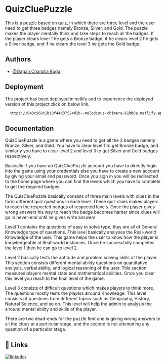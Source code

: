 
# QuizCluePuzzle

This is a puzzle based on quiz, in which there are three level and the user need to get three badges namely Bronze, Silver, and Gold. The puzzle makes the player mentally think and take steps to reach all the badges. If the player clears level 1 he gets a Bronze badge, if he clears level 2 he gets a Silver badge, and if he clears the level 3 he gets the Gold badge.


## Authors

- [@Gagan Chandra Boga](https://github.com/Gagan1708)


## Deployment

The project has been deployed in netlify and to experience the deployed version of this project click on below link. 

```bash
  https://643c968c1b10f44d37524d1b--melodious-chimera-61bb0a.netlify.app/
```


## Documentation

QuizCluePuzzle is a game where you need to get all the 3 badges namely Bronze, Silver, and Gold. You have to clear level 1 to get Bronze badge, and similarly you have to clear level 2 and level 3 to get Silver and Gold badges respectively.

Basically if you have an QuizCluePuzzle account you have to directly login into the game using your credentials else you have to create a new account by giving your email and password. Once you sign in you will be redirected to the home page where you can find the levels which you have to complete to get the required badges.

The QuizCluePuzzle basically consists of three main levels with clues in the form different quiz questions in each level. These quiz clues makes players to reach the respected badges of respected levels. Once the player gives wrong answers his way to reach the badge becomes harder since clues will go in never-end until he gives write answers.

Level 1 contains the questions of easy to solve type, they are all of General Knowledge type of questions. This level basically analyses the Real-world Knowledge of the user. This game helps the user to know how the player is knowledgeable at Real-world instances. Once he successfully completes the level 1 then he can go to level 2.

Level 2 basically tests the aptitude and problem solving skills of the player. This section consists different mental ability questions on quantitative analysis, verbal ability, and logical reasoning of the user. This section measures players mental state and mathematical abilities. Once you clear this level you reach to the final level of the game.

Level 3 consists of difficult questions which makes players to think more. The questions mostly tests the players alround Knowledge. This level consists of questions from different topics such as Geography, History, Natural Science, and so on. This level will help the admin to analysis the alround mental ability and skills of the player.

There are two dead-ends for the puzzle first one is giving wrong answers to all the clues at a particular stage, and the second is not attempting any question of a particular stage.


## 🔗 Links
[![linkedin](https://img.shields.io/badge/linkedin-0A66C2?style=for-the-badge&logo=linkedin&logoColor=white)](https://www.linkedin.com/in/boga-gagan-chandra/)

